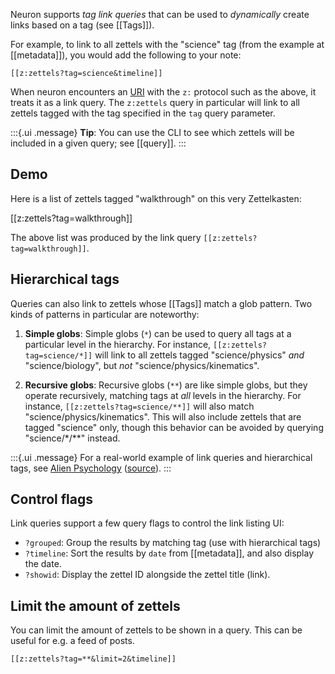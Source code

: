 Neuron supports *tag link queries* that can be used to *dynamically* create links based on a tag (see [[Tags]]).

For example, to link to all zettels with the "science" tag (from the example at [[metadata]]), you would add the following to your note:

```
[[z:zettels?tag=science&timeline]]
```

When neuron encounters an [URI] with the `z:` protocol such as the above, it treats it as a link query. The `z:zettels` query in particular will link to all zettels tagged with the tag specified in the `tag` query parameter.

:::{.ui .message}
**Tip**: You can use the CLI to see which zettels will be included in a given query; see [[query]].
:::

## Demo

Here is a list of zettels tagged "walkthrough" on this very Zettelkasten:

[[z:zettels?tag=walkthrough]]

The above list was produced by the link query `[[z:zettels?tag=walkthrough]]`.

## Hierarchical tags

Queries can also link to zettels whose [[Tags]] match a glob pattern. Two kinds of patterns in particular are noteworthy:

1. **Simple globs**: Simple globs (`*`) can be used to query all tags at a particular level in the hierarchy. For instance, `[[z:zettels?tag=science/*]]` will link to all zettels tagged "science/physics" *and* "science/biology", but *not* "science/physics/kinematics".

2. **Recursive globs**: Recursive globs (`**`) are like simple globs, but they operate recursively, matching tags at *all* levels in the hierarchy.  For instance, `[[z:zettels?tag=science/**]]` will also match "science/physics/kinematics". This will also include zettels that are tagged "science" only, though this behavior can be avoided by querying "science/\*/\*\*" instead.

:::{.ui .message}
For a real-world example of link queries and hierarchical tags, see [Alien Psychology](https://alien-psychology.zettel.page/) ([source](https://github.com/srid/alien-psychology)).
:::

## Control flags

Link queries support a few query flags to control the link listing UI:

* `?grouped`: Group the results by matching tag (use with hierarchical tags)
* `?timeline`: Sort the results by `date` from [[metadata]], and also display the date.
* `?showid`: Display the zettel ID alongside the zettel title (link).

## Limit the amount of zettels

You can limit the amount of zettels to be shown in a query. This can be useful for e.g. a feed of posts.

```
[[z:zettels?tag=**&limit=2&timeline]]
```

[URI]: https://en.wikipedia.org/wiki/Uniform_Resource_Identifier
